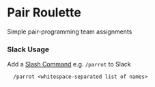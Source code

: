 # Pair Roulette
Simple pair-programming team assignments

### Slack Usage
Add a [Slash Command](https://api.slack.com/slash-commands) e.g. `/parrot` to Slack
```
  /parrot <whitespace-separated list of names>
```
